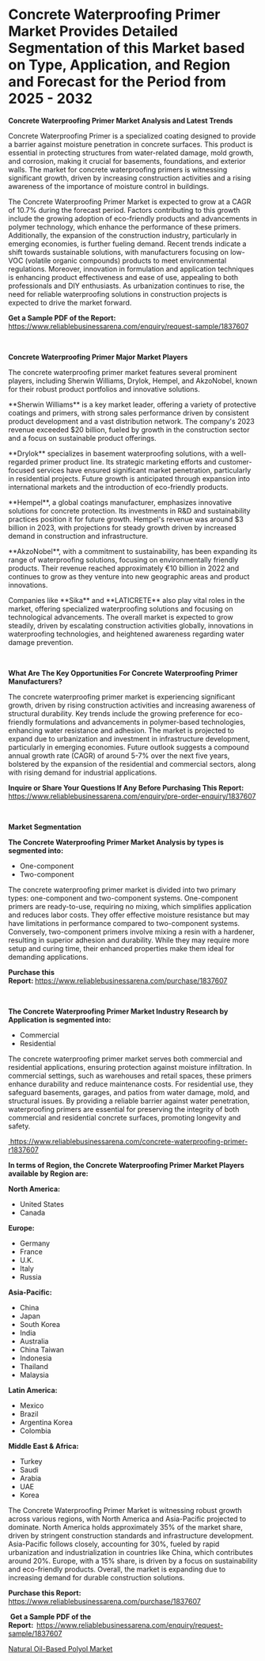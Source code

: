 <p><h1>Concrete Waterproofing Primer Market Provides Detailed Segmentation of this Market based on Type, Application, and Region and Forecast for the Period from 2025 - 2032</h1></p><p><strong>Concrete Waterproofing Primer Market Analysis and Latest Trends</strong></p>
<p><p>Concrete Waterproofing Primer is a specialized coating designed to provide a barrier against moisture penetration in concrete surfaces. This product is essential in protecting structures from water-related damage, mold growth, and corrosion, making it crucial for basements, foundations, and exterior walls. The market for concrete waterproofing primers is witnessing significant growth, driven by increasing construction activities and a rising awareness of the importance of moisture control in buildings.</p><p>The Concrete Waterproofing Primer Market is expected to grow at a CAGR of 10.7% during the forecast period. Factors contributing to this growth include the growing adoption of eco-friendly products and advancements in polymer technology, which enhance the performance of these primers. Additionally, the expansion of the construction industry, particularly in emerging economies, is further fueling demand. Recent trends indicate a shift towards sustainable solutions, with manufacturers focusing on low-VOC (volatile organic compounds) products to meet environmental regulations. Moreover, innovation in formulation and application techniques is enhancing product effectiveness and ease of use, appealing to both professionals and DIY enthusiasts. As urbanization continues to rise, the need for reliable waterproofing solutions in construction projects is expected to drive the market forward.</p></p>
<p><strong>Get a Sample PDF of the Report:&nbsp;</strong> <a href="https://www.reliablebusinessarena.com/enquiry/request-sample/1837607?utm_campaign=3569&utm_medium=2&utm_source=Github&utm_content=ia&utm_term=03042025&utm_id=concrete-waterproofing-primer">https://www.reliablebusinessarena.com/enquiry/request-sample/1837607</a></p>
<p>&nbsp;</p>
<p><strong>Concrete Waterproofing Primer Major Market Players</strong></p>
<p><p>The concrete waterproofing primer market features several prominent players, including Sherwin Williams, Drylok, Hempel, and AkzoNobel, known for their robust product portfolios and innovative solutions. </p><p>**Sherwin Williams** is a key market leader, offering a variety of protective coatings and primers, with strong sales performance driven by consistent product development and a vast distribution network. The company's 2023 revenue exceeded $20 billion, fueled by growth in the construction sector and a focus on sustainable product offerings.</p><p>**Drylok** specializes in basement waterproofing solutions, with a well-regarded primer product line. Its strategic marketing efforts and customer-focused services have ensured significant market penetration, particularly in residential projects. Future growth is anticipated through expansion into international markets and the introduction of eco-friendly products.</p><p>**Hempel**, a global coatings manufacturer, emphasizes innovative solutions for concrete protection. Its investments in R&D and sustainability practices position it for future growth. Hempel's revenue was around $3 billion in 2023, with projections for steady growth driven by increased demand in construction and infrastructure.</p><p>**AkzoNobel**, with a commitment to sustainability, has been expanding its range of waterproofing solutions, focusing on environmentally friendly products. Their revenue reached approximately €10 billion in 2022 and continues to grow as they venture into new geographic areas and product innovations.</p><p>Companies like **Sika** and **LATICRETE** also play vital roles in the market, offering specialized waterproofing solutions and focusing on technological advancements. The overall market is expected to grow steadily, driven by escalating construction activities globally, innovations in waterproofing technologies, and heightened awareness regarding water damage prevention.</p></p>
<p>&nbsp;</p>
<p><strong>What Are The Key Opportunities For Concrete Waterproofing Primer Manufacturers?</strong></p>
<p><p>The concrete waterproofing primer market is experiencing significant growth, driven by rising construction activities and increasing awareness of structural durability. Key trends include the growing preference for eco-friendly formulations and advancements in polymer-based technologies, enhancing water resistance and adhesion. The market is projected to expand due to urbanization and investment in infrastructure development, particularly in emerging economies. Future outlook suggests a compound annual growth rate (CAGR) of around 5-7% over the next five years, bolstered by the expansion of the residential and commercial sectors, along with rising demand for industrial applications.</p></p>
<p><strong>Inquire or Share Your Questions If Any Before Purchasing This Report:</strong> <a href="https://www.reliablebusinessarena.com/enquiry/pre-order-enquiry/1837607?utm_campaign=3569&utm_medium=2&utm_source=Github&utm_content=ia&utm_term=03042025&utm_id=concrete-waterproofing-primer">https://www.reliablebusinessarena.com/enquiry/pre-order-enquiry/1837607</a></p>
<p>&nbsp;</p>
<p><strong>Market Segmentation</strong></p>
<p><strong>The Concrete Waterproofing Primer Market Analysis by types is segmented into:</strong></p>
<p><ul><li>One-component</li><li>Two-component</li></ul></p>
<p><p>The concrete waterproofing primer market is divided into two primary types: one-component and two-component systems. One-component primers are ready-to-use, requiring no mixing, which simplifies application and reduces labor costs. They offer effective moisture resistance but may have limitations in performance compared to two-component systems. Conversely, two-component primers involve mixing a resin with a hardener, resulting in superior adhesion and durability. While they may require more setup and curing time, their enhanced properties make them ideal for demanding applications.</p></p>
<p><strong>Purchase this Report:&nbsp;</strong><a href="https://www.reliablebusinessarena.com/purchase/1837607?utm_campaign=3569&utm_medium=2&utm_source=Github&utm_content=ia&utm_term=03042025&utm_id=concrete-waterproofing-primer">https://www.reliablebusinessarena.com/purchase/1837607</a></p>
<p>&nbsp;</p>
<p><strong>The Concrete Waterproofing Primer Market Industry Research by Application is segmented into:</strong></p>
<p><ul><li>Commercial</li><li>Residential</li></ul></p>
<p><p>The concrete waterproofing primer market serves both commercial and residential applications, ensuring protection against moisture infiltration. In commercial settings, such as warehouses and retail spaces, these primers enhance durability and reduce maintenance costs. For residential use, they safeguard basements, garages, and patios from water damage, mold, and structural issues. By providing a reliable barrier against water penetration, waterproofing primers are essential for preserving the integrity of both commercial and residential concrete surfaces, promoting longevity and safety.</p></p>
<p><a href="https://www.reliablebusinessarena.com/concrete-waterproofing-primer-r1837607?utm_campaign=3569&utm_medium=2&utm_source=Github&utm_content=ia&utm_term=03042025&utm_id=concrete-waterproofing-primer">&nbsp;https://www.reliablebusinessarena.com/concrete-waterproofing-primer-r1837607</a></p>
<p><strong>In terms of Region, the Concrete Waterproofing Primer Market Players available by Region are:</strong></p>
<p>
    <p> <strong> North America: </strong>
        <ul>
            <li>United States</li>
            <li>Canada</li>
        </ul>
        </p> 
    <p> <strong> Europe: </strong>
        <ul>
            <li>Germany</li>
            <li>France</li>
            <li>U.K.</li>
            <li>Italy</li>
            <li>Russia</li>
        </ul>
        </p> 
    <p> <strong> Asia-Pacific: </strong>
        <ul>
            <li>China</li>
            <li>Japan</li>
            <li>South Korea</li>
            <li>India</li>
            <li>Australia</li>
            <li>China Taiwan</li>
            <li>Indonesia</li>
            <li>Thailand</li>
            <li>Malaysia</li>
        </ul>
        </p> 
    <p> <strong> Latin America: </strong>
        <ul>
            <li>Mexico</li>
            <li>Brazil</li>
            <li>Argentina Korea</li>
            <li>Colombia</li>
        </ul>
        </p> 
    <p> <strong> Middle East & Africa: </strong>
        <ul>
            <li>Turkey</li>
            <li>Saudi</li>
            <li>Arabia</li>
            <li>UAE</li>
            <li>Korea</li>
        </ul>
    </p>
    </p>
<p><p>The Concrete Waterproofing Primer Market is witnessing robust growth across various regions, with North America and Asia-Pacific projected to dominate. North America holds approximately 35% of the market share, driven by stringent construction standards and infrastructure development. Asia-Pacific follows closely, accounting for 30%, fueled by rapid urbanization and industrialization in countries like China, which contributes around 20%. Europe, with a 15% share, is driven by a focus on sustainability and eco-friendly products. Overall, the market is expanding due to increasing demand for durable construction solutions.</p></p>
<p><strong>Purchase this Report: </strong><a href="https://www.reliablebusinessarena.com/purchase/1837607?utm_campaign=3569&utm_medium=2&utm_source=Github&utm_content=ia&utm_term=03042025&utm_id=concrete-waterproofing-primer">https://www.reliablebusinessarena.com/purchase/1837607</a></p>
<p>&nbsp;<strong>Get a Sample PDF of the Report:&nbsp;&nbsp;</strong><a href="https://www.reliablebusinessarena.com/enquiry/request-sample/1837607?utm_campaign=3569&utm_medium=2&utm_source=Github&utm_content=ia&utm_term=03042025&utm_id=concrete-waterproofing-primer">https://www.reliablebusinessarena.com/enquiry/request-sample/1837607</a></p>
<p><strong></strong></p>
<p><p><a href="https://github.com/sanokdagada01/Market-Research-Report-List-1/blob/main/natural-oil-based-polyol-market.md?utm_campaign=3569&utm_medium=2&utm_source=Github&utm_content=ia&utm_term=03042025&utm_id=concrete-waterproofing-primer">Natural Oil-Based Polyol Market</a></p></p>